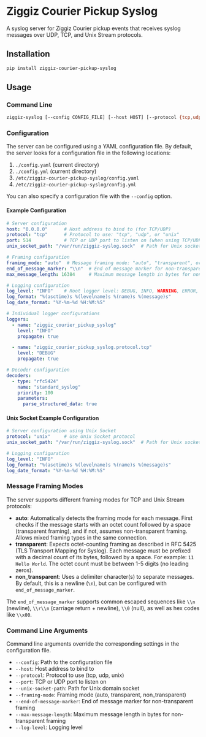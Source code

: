 # Ziggiz Courier Pickup Syslog

A syslog server for Ziggiz Courier pickup events that receives syslog messages over UDP, TCP, and Unix Stream protocols.

## Installation

```bash
pip install ziggiz-courier-pickup-syslog
```

## Usage

### Command Line

```bash
ziggiz-syslog [--config CONFIG_FILE] [--host HOST] [--protocol {tcp,udp,unix}] [--port PORT] [--unix-socket-path PATH] [--log-level {DEBUG,INFO,WARNING,ERROR,CRITICAL}]
```

### Configuration

The server can be configured using a YAML configuration file. By default, the server looks for a configuration file in the following locations:

1. `./config.yaml` (current directory)
2. `./config.yml` (current directory)
3. `/etc/ziggiz-courier-pickup-syslog/config.yaml`
4. `/etc/ziggiz-courier-pickup-syslog/config.yml`

You can also specify a configuration file with the `--config` option.

#### Example Configuration

```yaml
# Server configuration
host: "0.0.0.0"      # Host address to bind to (for TCP/UDP)
protocol: "tcp"      # Protocol to use: "tcp", "udp", or "unix"
port: 514            # TCP or UDP port to listen on (when using TCP/UDP protocols)
unix_socket_path: "/var/run/ziggiz-syslog.sock"  # Path for Unix socket (when using unix protocol)

# Framing configuration
framing_mode: "auto"  # Message framing mode: "auto", "transparent", or "non_transparent"
end_of_message_marker: "\\n"  # End of message marker for non-transparent framing (supports escape sequences)
max_message_length: 16384     # Maximum message length in bytes for non-transparent framing

# Logging configuration
log_level: "INFO"    # Root logger level: DEBUG, INFO, WARNING, ERROR, CRITICAL
log_format: "%(asctime)s %(levelname)s %(name)s %(message)s"
log_date_format: "%Y-%m-%d %H:%M:%S"

# Individual logger configurations
loggers:
  - name: "ziggiz_courier_pickup_syslog"
    level: "INFO"
    propagate: true

  - name: "ziggiz_courier_pickup_syslog.protocol.tcp"
    level: "DEBUG"
    propagate: true

# Decoder configuration
decoders:
  - type: "rfc5424"
    name: "standard_syslog"
    priority: 100
    parameters:
      parse_structured_data: true
```

#### Unix Socket Example Configuration

```yaml
# Server configuration using Unix Socket
protocol: "unix"     # Use Unix Socket protocol
unix_socket_path: "/var/run/ziggiz-syslog.sock"  # Path for Unix socket

# Logging configuration
log_level: "INFO"
log_format: "%(asctime)s %(levelname)s %(name)s %(message)s"
log_date_format: "%Y-%m-%d %H:%M:%S"
```

### Message Framing Modes

The server supports different framing modes for TCP and Unix Stream protocols:

- **auto**: Automatically detects the framing mode for each message. First checks if the message starts with an octet count followed by a space (transparent framing), and if not, assumes non-transparent framing. Allows mixed framing types in the same connection.
- **transparent**: Expects octet-counting framing as described in RFC 5425 (TLS Transport Mapping for Syslog). Each message must be prefixed with a decimal count of its bytes, followed by a space. For example: `11 Hello World`. The octet count must be between 1-5 digits (no leading zeros).
- **non_transparent**: Uses a delimiter character(s) to separate messages. By default, this is a newline (`\n`), but can be configured with `end_of_message_marker`.

The `end_of_message_marker` supports common escaped sequences like `\\n` (newline), `\\r\\n` (carriage return + newline), `\\0` (null), as well as hex codes like `\\x00`.

### Command Line Arguments

Command line arguments override the corresponding settings in the configuration file.

- `--config`: Path to the configuration file
- `--host`: Host address to bind to
- `--protocol`: Protocol to use (tcp, udp, unix)
- `--port`: TCP or UDP port to listen on
- `--unix-socket-path`: Path for Unix domain socket
- `--framing-mode`: Framing mode (auto, transparent, non_transparent)
- `--end-of-message-marker`: End of message marker for non-transparent framing
- `--max-message-length`: Maximum message length in bytes for non-transparent framing
- `--log-level`: Logging level
